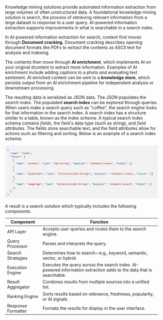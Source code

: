 Knowledge mining solutions provide automated information extraction from large volumes of often unstructured data. A foundational knowledge mining solution is search, the process of retrieving relevant information from a large dataset in response to a user query. AI-powered information extraction supports improvements in what is searchable in a search index.

In AI-powered information extraction for search, content first moves through **Document cracking**. Document cracking describes opening document formats like PDFs to extract the contents as ASCII text for analysis and indexing.

The contents then move through **AI enrichment**, which implements AI on your original dcontent to extract more information. Examples of AI enrichment include adding captions to a photo and evaluating text sentiment. AI enriched content can be sent to a **knowledge store**, which persists output from an AI enrichment pipeline for independent analysis or downstream processing.  

The resulting data is serialized as JSON data. The JSON populates the *search index*. The populated **search index**  can be explored through queries. When users make a search query such as "coffee", the search engine looks for that information in the search index. A search index has a structure similar to a table, known as the index *schema*. A typical search index schema contains *fields*, the field's data type (such as string), and *field attributes*. The fields store searchable text, and the field attributes allow for actions such as filtering and sorting. Below is an example of a search index schema: 

![A screenshot of the structure of an index schema in json including key phrases and image tags.](../media/json-index-example.png)

A result is a search solution which typically includes the following components:

|**Component** | **Function**|
|-|-|
|API Layer | Accepts user queries and routes them to the search engine.|
|Query Processor| Parses and interprets the query.|
|Search Strategies| Determines how to search—e.g., keyword, semantic, vector, or hybrid.|
|Execution Engine| Executes the query across the search index. AI-powered information extraction adds to the data that is searchable.|
|Result Aggregator| Combines results from multiple sources into a unified list.|
|Ranking Engine| Sorts results based on relevance, freshness, popularity, or AI signals.|
|Response Formatter| Formats the results for display in the user interface.|